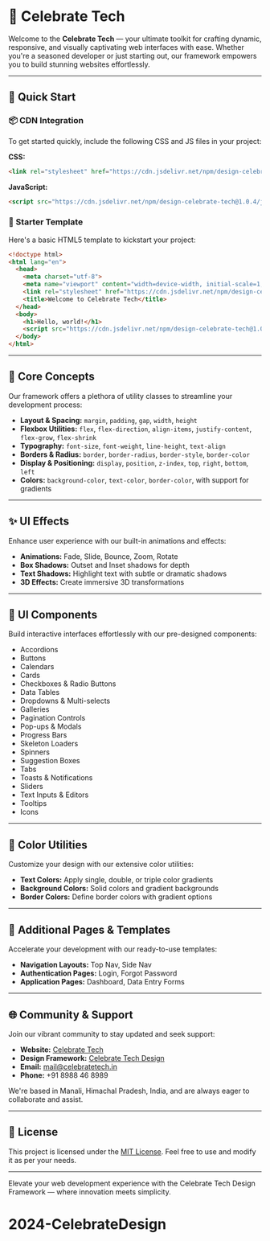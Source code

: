 
# 🎨 Celebrate Tech

Welcome to the **Celebrate Tech** — your ultimate toolkit for crafting dynamic, responsive, and visually captivating web interfaces with ease. Whether you're a seasoned developer or just starting out, our framework empowers you to build stunning websites effortlessly.

---

## 🚀 Quick Start

### 📦 CDN Integration

To get started quickly, include the following CSS and JS files in your project:

**CSS:**

```html
<link rel="stylesheet" href="https://cdn.jsdelivr.net/npm/design-celebrate-tech@1.0.4/css/celebrate-style.css" integrity="sha384-xyz" crossorigin="anonymous">
```

**JavaScript:**

```html
<script src="https://cdn.jsdelivr.net/npm/design-celebrate-tech@1.0.4/js/celebrate-script.js" integrity="sha384-xyz" crossorigin="anonymous"></script>
```

### 🧪 Starter Template

Here's a basic HTML5 template to kickstart your project:

```html
<!doctype html>
<html lang="en">
  <head>
    <meta charset="utf-8">
    <meta name="viewport" content="width=device-width, initial-scale=1, shrink-to-fit=no">
    <link rel="stylesheet" href="https://cdn.jsdelivr.net/npm/design-celebrate-tech@1.0.4/css/celebrate-style.css" integrity="sha384-xyz" crossorigin="anonymous">
    <title>Welcome to Celebrate Tech</title>
  </head>
  <body>
    <h1>Hello, world!</h1>
    <script src="https://cdn.jsdelivr.net/npm/design-celebrate-tech@1.0.4/js/celebrate-script.js" integrity="sha384-xyz" crossorigin="anonymous"></script>
  </body>
</html>
```

---

## 🧱 Core Concepts

Our framework offers a plethora of utility classes to streamline your development process:

- **Layout & Spacing:** `margin`, `padding`, `gap`, `width`, `height`
- **Flexbox Utilities:** `flex`, `flex-direction`, `align-items`, `justify-content`, `flex-grow`, `flex-shrink`
- **Typography:** `font-size`, `font-weight`, `line-height`, `text-align`
- **Borders & Radius:** `border`, `border-radius`, `border-style`, `border-color`
- **Display & Positioning:** `display`, `position`, `z-index`, `top`, `right`, `bottom`, `left`
- **Colors:** `background-color`, `text-color`, `border-color`, with support for gradients

---

## ✨ UI Effects

Enhance user experience with our built-in animations and effects:

- **Animations:** Fade, Slide, Bounce, Zoom, Rotate
- **Box Shadows:** Outset and Inset shadows for depth
- **Text Shadows:** Highlight text with subtle or dramatic shadows
- **3D Effects:** Create immersive 3D transformations

---

## 🧩 UI Components

Build interactive interfaces effortlessly with our pre-designed components:

- Accordions
- Buttons
- Calendars
- Cards
- Checkboxes & Radio Buttons
- Data Tables
- Dropdowns & Multi-selects
- Galleries
- Pagination Controls
- Pop-ups & Modals
- Progress Bars
- Skeleton Loaders
- Spinners
- Suggestion Boxes
- Tabs
- Toasts & Notifications
- Sliders
- Text Inputs & Editors
- Tooltips
- Icons

---

## 🎨 Color Utilities

Customize your design with our extensive color utilities:

- **Text Colors:** Apply single, double, or triple color gradients
- **Background Colors:** Solid colors and gradient backgrounds
- **Border Colors:** Define border colors with gradient options

---

## 📄 Additional Pages & Templates

Accelerate your development with our ready-to-use templates:

- **Navigation Layouts:** Top Nav, Side Nav
- **Authentication Pages:** Login, Forgot Password
- **Application Pages:** Dashboard, Data Entry Forms

---

## 🌐 Community & Support

Join our vibrant community to stay updated and seek support:

- **Website:** [Celebrate Tech](https://www.celebratetech.in/)
- **Design Framework:** [Celebrate Tech Design](https://design.celebratetech.in/)
- **Email:** [mail@celebratetech.in](mailto:mail@celebratetech.in)
- **Phone:** +91 8988 46 8989

We're based in Manali, Himachal Pradesh, India, and are always eager to collaborate and assist.

---

## 📄 License

This project is licensed under the [MIT License](LICENSE). Feel free to use and modify it as per your needs.

---

Elevate your web development experience with the Celebrate Tech Design Framework — where innovation meets simplicity.
# 2024-CelebrateDesign
